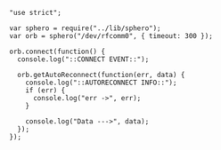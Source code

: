     "use strict";

    var sphero = require("../lib/sphero");
    var orb = sphero("/dev/rfcomm0", { timeout: 300 });

    orb.connect(function() {
      console.log("::CONNECT EVENT::");

      orb.getAutoReconnect(function(err, data) {
        console.log("::AUTORECONNECT INFO::");
        if (err) {
          console.log("err ->", err);
        }

        console.log("Data --->", data);
      });
    });

